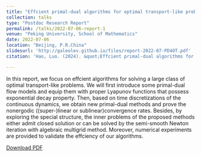 ```yaml
---
title: "Effcient primal-dual algorithms for optimal transport-like problems"
collection: talks
type: "Postdoc Research Report"
permalink: /talks/2022-07-06-report-1
venue: "Peking University, School of Mathematics"
date: 2022-07-06
location: "Beijing, P.R.China"
slidesurl: 'http://galeolev.github.io/files/report-2022-07-PD4OT.pdf'
citation: 'Hao, Luo. (2024). &quot;Effcient primal-dual algorithms for optimal transport-like problems &quot; <i>Technical Report</i>.'

---
```


In this report, we focus on effcient algorithms for solving a large class of optimal transport-like problems. We will first introduce some primal-dual flow models and equip them with proper Lyapunov functions that possess exponential decay property. Then, based on time discretizations of the continuous dynamics, we obtain new primal-dual methods and prove the nonergodic ((super-)linear or sublinear)convergence rates. Besides, by exploring the special structure, the inner problems of the proposed methods either admit closed solution or can be solved by the semi-smooth Newton iteration with algebraic multigrid method. Moreover, numerical experiments are provided to validate the effciency of our algorithms. 

[Download PDF](http://galeolev.github.io/files/report-2022-07-PD4OT.pdf)
